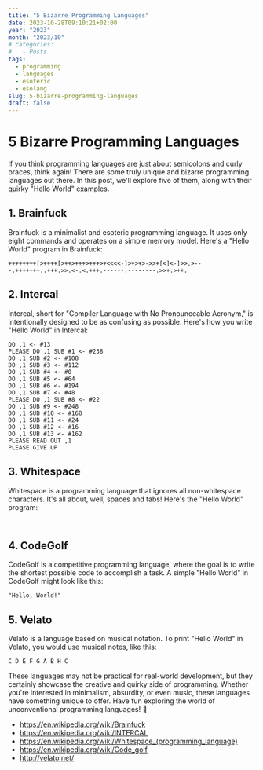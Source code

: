 ```yaml
---
title: "5 Bizarre Programming Languages"
date: 2023-10-28T09:10:21+02:00
year: "2023"
month: "2023/10"
# categories:
#   - Posts
tags:
  - programming
  - languages
  - esoteric
  - esolang
slug: 5-bizarre-programming-languages
draft: false
---
```


# 5 Bizarre Programming Languages

If you think programming languages are just about semicolons and curly braces, think again! There are some truly unique and bizarre programming languages out there. In this post, we'll explore five of them, along with their quirky "Hello World" examples.

## 1. Brainfuck

Brainfuck is a minimalist and esoteric programming language. It uses only eight commands and operates on a simple memory model. Here's a "Hello World" program in Brainfuck:

```
++++++++[>++++[>++>+++>+++>+<<<<-]>+>+>->>+[<]<-]>>.>---.+++++++..+++.>>.<-.<.+++.------.--------.>>+.>++.
```

## 2. Intercal

Intercal, short for "Compiler Language with No Pronounceable Acronym," is intentionally designed to be as confusing as possible. Here's how you write "Hello World" in Intercal:

```
DO ,1 <- #13
PLEASE DO ,1 SUB #1 <- #238
DO ,1 SUB #2 <- #108
DO ,1 SUB #3 <- #112
DO ,1 SUB #4 <- #0
DO ,1 SUB #5 <- #64
DO ,1 SUB #6 <- #194
DO ,1 SUB #7 <- #48
PLEASE DO ,1 SUB #8 <- #22
DO ,1 SUB #9 <- #248
DO ,1 SUB #10 <- #168
DO ,1 SUB #11 <- #24
DO ,1 SUB #12 <- #16
DO ,1 SUB #13 <- #162
PLEASE READ OUT ,1
PLEASE GIVE UP
```

## 3. Whitespace

Whitespace is a programming language that ignores all non-whitespace characters. It's all about, well, spaces and tabs! Here's the "Hello World" program:

```


```

## 4. CodeGolf

CodeGolf is a competitive programming language, where the goal is to write the shortest possible code to accomplish a task. A simple "Hello World" in CodeGolf might look like this:

```
"Hello, World!"
```

## 5. Velato

Velato is a language based on musical notation. To print "Hello World" in Velato, you would use musical notes, like this:

```
C D E F G A B H C
```

These languages may not be practical for real-world development, but they certainly showcase the creative and quirky side of programming. Whether you're interested in minimalism, absurdity, or even music, these languages have something unique to offer. Have fun exploring the world of unconventional programming languages! 🚀

- https://en.wikipedia.org/wiki/Brainfuck
- https://en.wikipedia.org/wiki/INTERCAL
- https://en.wikipedia.org/wiki/Whitespace_(programming_language)
- https://en.wikipedia.org/wiki/Code_golf
- http://velato.net/
